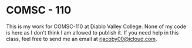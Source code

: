 # COMSC - 110
This is my work for COMSC-110 at Diablo Valley College.  None of my code is here as I don't think I am allowed to publish it.  If you need help in this class, feel free to send me an email at [rjacoby00@icloud.com](mailto:rjacoby00@icloud.com).